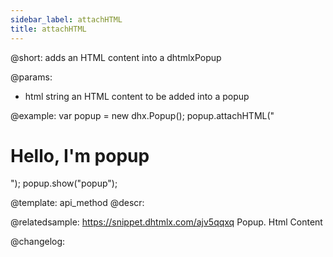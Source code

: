 ```yaml
---
sidebar_label: attachHTML
title: attachHTML
---          
```


@short: adds an HTML content into a dhtmlxPopup


@params:
- html		string		an HTML content to be added into a popup



@example:
var popup = new dhx.Popup();
popup.attachHTML("<h1>Hello, I'm popup</h1>");
popup.show("popup");


@template: api_method
@descr:


@relatedsample: https://snippet.dhtmlx.com/ajv5qqxq	Popup. Html Content


@changelog:


